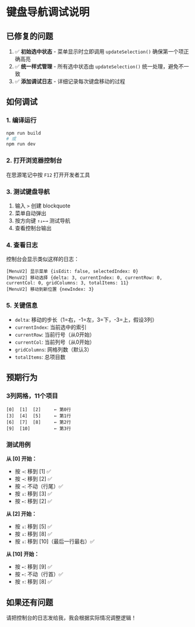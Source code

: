 # 键盘导航调试说明

## 已修复的问题

1. ✅ **初始选中状态** - 菜单显示时立即调用 `updateSelection()` 确保第一个项正确高亮
2. ✅ **统一样式管理** - 所有选中状态由 `updateSelection()` 统一处理，避免不一致
3. ✅ **添加调试日志** - 详细记录每次键盘移动的过程

## 如何调试

### 1. 编译运行
```bash
npm run build
# 或
npm run dev
```

### 2. 打开浏览器控制台

在思源笔记中按 `F12` 打开开发者工具

### 3. 测试键盘导航

1. 输入 `>` 创建 blockquote
2. 菜单自动弹出
3. 按方向键 `↑↓←→` 测试导航
4. 查看控制台输出

### 4. 查看日志

控制台会显示类似这样的日志：

```
[MenuV2] 显示菜单 {isEdit: false, selectedIndex: 0}
[MenuV2] 移动选择 {delta: 3, currentIndex: 0, currentRow: 0, currentCol: 0, gridColumns: 3, totalItems: 11}
[MenuV2] 移动到新位置 {newIndex: 3}
```

### 5. 关键信息

- `delta`: 移动的步长（1=右，-1=左，3=下，-3=上，假设3列）
- `currentIndex`: 当前选中的索引
- `currentRow`: 当前行号（从0开始）
- `currentCol`: 当前列号（从0开始）
- `gridColumns`: 网格列数（默认3）
- `totalItems`: 总项目数

## 预期行为

### 3列网格，11个项目
```
[0]  [1]  [2]     ← 第0行
[3]  [4]  [5]     ← 第1行
[6]  [7]  [8]     ← 第2行
[9]  [10]         ← 第3行
```

### 测试用例

**从 [0] 开始：**
- 按 `→`: 移到 [1] ✅
- 按 `→`: 移到 [2] ✅
- 按 `→`: 不动（行尾）✅
- 按 `↓`: 移到 [3] ✅
- 按 `←`: 移到 [2] ✅

**从 [2] 开始：**
- 按 `↓`: 移到 [5] ✅
- 按 `↓`: 移到 [8] ✅
- 按 `↓`: 移到 [10]（最后一行最右）✅

**从 [10] 开始：**
- 按 `←`: 移到 [9] ✅
- 按 `←`: 不动（行首）✅
- 按 `↑`: 移到 [8] ✅

## 如果还有问题

请把控制台的日志发给我，我会根据实际情况调整逻辑！

